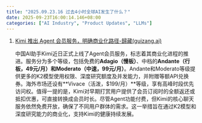 ```yaml
---
title: "2025.09.23.16 过去4小时全球AI发生了什么？"
date: 2025-09-23T16:00:14.146+08:00
categories: ["AI Industry", "Product Updates", "LLMs"]
---
```


1.  [Kimi 推出 Agent 会员服务，明确商业化路径-歸藏(guizang.ai)](https://x.com/op7418/status/1970364824078197142)

    中国AI助手Kimi近日正式上线了Agent会员服务，标志着其商业化进程的推进。服务分为多个等级，包括免费的**Adagio（慢板）**、中档的**Andante（行板，49元/月）**和**Moderato（中速，99元/月）**。Andante和Moderato等级提供更多的K2模型使用权限、深度研究额度及并发能力，并附赠等额API兑换券。海外市场还设有**Vivace（活泼，$199/月）**等级，享有高峰时段优先访问权。值得一提的是，Kimi对早期打赏用户提供了会员订阅时的全额返还或抵扣优惠，可直接转换成会员时长。尽管Agent功能付费，但Kimi的核心聊天服务依然免费开放，确保了不同用户群体的需求。这一举措旨在通过K2模型和深度研究能力的商业化，支持Kimi的健康持续发展。